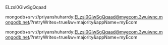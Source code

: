 ELzsl0GlwSgQqaad

mongodb+srv://priyanshuharrdy:ELzsl0GlwSgQqaad@myecom.3wuiwnc.mongodb.net/?retryWrites=true&w=majority&appName=myEcom

mongodb+srv://priyanshuharrdy:ELzsl0GlwSgQqaad@myecom.3wuiwnc.mongodb.net/?retryWrites=true&w=majority&appName=myEcom